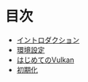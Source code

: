 # 目次

* [イントロダクション](1_intro)
* [環境設定](2_environment)
* [はじめてのVulkan](3_helloworld)
* [初期化](4_setup)
